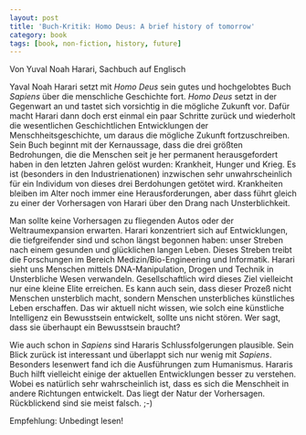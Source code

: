 ```yaml
---
layout: post
title: 'Buch-Kritik: Homo Deus: A brief history of tomorrow'
category: book
tags: [book, non-fiction, history, future]
---
```


Von Yuval Noah Harari, Sachbuch auf Englisch

Yaval Noah Harari setzt mit _Homo Deus_ sein gutes und hochgelobtes Buch _Sapiens_ über die menschliche Geschichte fort. _Homo Deus_ setzt in der Gegenwart an und tastet sich vorsichtig in die mögliche Zukunft vor. Dafür macht Harari dann doch erst einmal ein paar Schritte zurück und wiederholt die wesentlichen Geschichtlichen Entwicklungen der Menschheitsgeschichte, um daraus die mögliche Zukunft fortzuschreiben. Sein Buch beginnt mit der Kernaussage, dass die drei größten Bedrohungen, die die Menschen seit je her permanent herausgefordert haben in den letzten Jahren gelöst wurden: Krankheit, Hunger und Krieg. Es ist (besonders in den Industrienationen) inzwischen sehr unwahrscheinlich für ein Individum von dieses drei Berdohungen getötet wird. Krankheiten bleiben im Alter noch immer eine Herausforderungen, aber dass führt gleich zu einer der Vorhersagen von Harari über den Drang nach Unsterblichkeit.

Man sollte keine Vorhersagen zu fliegenden Autos oder der Weltraumexpansion erwarten. Harari konzentriert sich auf Entwicklungen, die tiefgreifender sind und schon längst begonnen haben: unser Streben nach einem gesunden und glücklichen langen Leben. Dieses Streben treibt die Forschungen im Bereich Medizin/Bio-Engineering und Informatik. Harari sieht uns Menschen mittels DNA-Manipulation, Drogen und Technik in Unsterbliche Wesen verwandeln. Gesellschaftlich wird dieses Ziel vielleicht nur eine kleine Elite erreichen. Es kann auch sein, dass dieser Prozeß nicht Menschen unsterblich macht, sondern Menschen unsterbliches künstliches Leben erschaffen. Das wir aktuell nicht wissen, wie solch eine künstliche Intelligenz ein Bewusstsein entwickelt, sollte uns nicht stören. Wer sagt, dass sie überhaupt ein Bewusstsein braucht?

Wie auch schon in _Sapiens_ sind Hararis Schlussfolgerungen plausible. Sein Blick zurück ist interessant und überlappt sich nur wenig mit _Sapiens_. Besonders lesenwert fand ich die Ausführungen zum Humanismus. Hararis Buch hilft vielleicht einige der aktuellen Entwicklungen besser zu verstehen. Wobei es natürlich sehr wahrscheinlich ist, dass es sich die Menschheit in andere Richtungen entwickelt. Das liegt der Natur der Vorhersagen. Rückblickend sind sie meist falsch. ;-)

Empfehlung: Unbedingt lesen!
